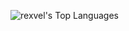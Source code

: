 ![rexvel's Top Languages](https://github-readme-stats.vercel.app/api/top-langs/?username=rexvel&theme=tokyonight&show_icons=true&hide_border=true&layout=compact)
<!--
**rexvel/rexvel** is a ✨ _special_ ✨ repository because its `README.md` (this file) appears on your GitHub profile.

Here are some ideas to get you started:

- 🔭 I’m currently working on ...
- 🌱 I’m currently learning ...
- 👯 I’m looking to collaborate on ...
- 🤔 I’m looking for help with ...
- 💬 Ask me about ...
- 📫 How to reach me: ...
- 😄 Pronouns: ...
- ⚡ Fun fact: ...
-->
